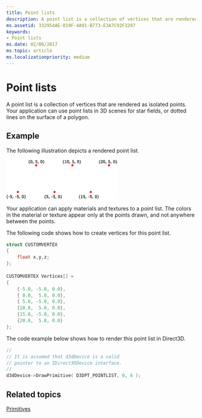 ```yaml
---
title: Point lists
description: A point list is a collection of vertices that are rendered as isolated points. Your application can use point lists in 3D scenes for star fields, or dotted lines on the surface of a polygon.
ms.assetid: 332954AE-019F-4A91-B773-E3A7C92F3297
keywords:
- Point lists
ms.date: 02/08/2017
ms.topic: article
ms.localizationpriority: medium
---
```


# Point lists

A point list is a collection of vertices that are rendered as isolated points. Your application can use point lists in 3D scenes for star fields, or dotted lines on the surface of a polygon.

## <span id="Example"></span><span id="example"></span><span id="EXAMPLE"></span>Example


The following illustration depicts a rendered point list.

![illustration of a point list](images/pointlst.png)

Your application can apply materials and textures to a point list. The colors in the material or texture appear only at the points drawn, and not anywhere between the points.

The following code shows how to create vertices for this point list.

```cpp
struct CUSTOMVERTEX
{
    float x,y,z;
};

CUSTOMVERTEX Vertices[] = 
{
    {-5.0, -5.0, 0.0},
    { 0.0,  5.0, 0.0},
    { 5.0, -5.0, 0.0},
    {10.0,  5.0, 0.0},
    {15.0, -5.0, 0.0},
    {20.0,  5.0, 0.0}
};
```

The code example below shows how to render this point list in Direct3D.

```cpp
//
// It is assumed that d3dDevice is a valid
// pointer to an IDirect3DDevice interface.
//
d3dDevice->DrawPrimitive( D3DPT_POINTLIST, 0, 6 );
```

## <span id="related-topics"></span>Related topics


[Primitives](primitives.md)

 

 




